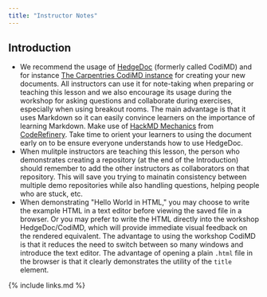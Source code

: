 ```yaml
---
title: "Instructor Notes"
---
```


## Introduction

- We recommend the usage of [HedgeDoc](https://hedgedoc.org) (formerly called CodiMD) and for instance [The Carpentries CodiMD instance](https://codimd.carpentries.org) for creating your new documents.
  All instructors can use it for note-taking when preparing or teaching this lesson and we also encourage
  its usage during the workshop for asking questions and collaborate during exercises, especially when using breakout rooms.
  The main advantage is that it uses Markdown so it can easily convince learners on the importance of learning Markdown.
  Make use of [HackMD Mechanics](https://coderefinery.github.io/manuals/hackmd-mechanics/#basic-controls) from [CodeRefinery](https://coderefinery.org/). Take time to orient your learners to using the document early on to be ensure everyone understands how to use HedgeDoc.
- When mulitple instructors are teaching this lesson,
  the person who demonstrates creating a repository
  (at the end of the Introduction) should remember to add the
  other instructors as collaborators on that repository.
  This will save you trying to mainatin consistency between
  multiple demo repositories while also handling questions,
  helping people who are stuck, etc.
- When demonstrating "Hello World in HTML,"
  you may choose to write the example HTML in a text editor
  before viewing the saved file in a browser.
  Or you may prefer to write the HTML directly into the workshop HedgeDoc/CodiMD,
  which will provide immediate visual feedback on the rendered equivalent.
  The advantage to using the workshop CodiMD is that it reduces the
  need to switch between so many windows and introduce the text editor.
  The advantage of opening a plain `.html` file in the browser is that it
  clearly demonstrates the utility of the `title` element.


{% include links.md %}
